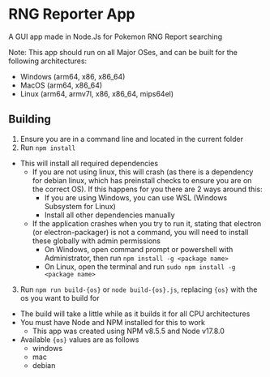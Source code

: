 # RNG Reporter App
A GUI app made in Node.Js for Pokemon RNG Report searching

Note: This app should run on all Major OSes, and can be built for the following architectures:
- Windows (arm64, x86, x86_64)
- MacOS (arm64, x86_64)
- Linux (arm64, armv7l, x86, x86_64, mips64el)

## Building
1) Ensure you are in a command line and located in the current folder
2) Run `npm install`
- This will install all required dependencies
    - If you are not using linux, this will crash (as there is a dependency for debian linux, which has preinstall checks to ensure you are on the correct OS). If this happens for you there are 2 ways around this:
        - If you are using Windows, you can use WSL (Windows Subsystem for Linux)
        - Install all other dependencies manually
    - If the application crashes when you try to run it, stating that electron (or electron-packager) is not a command, you will need to install these globally with admin permissions
        - On Windows, open command prompt or powershell with Administrator, then run `npm install -g <package name>`
        - On Linux, open the terminal and run `sudo npm install -g <package name>`
3) Run `npm run build-{os}` or `node build-{os}.js`, replacing `{os}` with the os you want to build for
- The build will take a little while as it builds it for all CPU architectures
- You must have Node and NPM installed for this to work
    - This app was created using NPM v8.5.5 and Node v17.8.0
- Available `{os}` values are as follows
    - windows
    - mac
    - debian